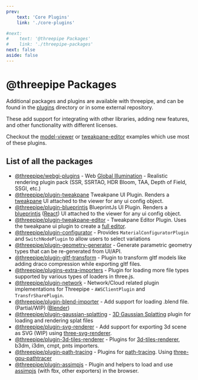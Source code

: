 ```yaml
---
prev:
    text: 'Core Plugins'
    link: './core-plugins'

#next:
#    text: '@threepipe Packages'
#    link: './threepipe-packages'
next: false
aside: false
---
```


# @threepipe Packages

Additional packages and plugins are available with threepipe, and can be found in the [plugins](https://github.com/repalash/threepipe/tree/master/plugins) directory or in some external repository.

These add support for integrating with other libraries, adding new features, and other functionality with different licenses.

Checkout the [model-viewer](https://threepipe.org/examples/#model-viewer) or [tweakpane-editor](https://threepipe.org/examples/#tweakpane-editor) examples which use most of these plugins.

## List of all the packages

- [@threepipe/webgi-plugins](https://webgi.dev) - Web [Global Illumination](https://en.wikipedia.org/wiki/Global_illumination) - Realistic rendering plugin pack (SSR, SSRTAO, HDR Bloom, TAA, Depth of Field, SSGI, etc.)
- [@threepipe/plugin-tweakpane](../package/plugin-tweakpane) Tweakpane UI Plugin. Renders a [tweakpane](https://tweakpane.github.io/docs/) UI attached to the viewer for any ui config object.
- [@threepipe/plugin-blueprintjs](../package/plugin-blueprintjs) BlueprintJs UI Plugin. Renders a [blueprintjs](https://blueprintjs.com/) ([React](https://react.dev/)) UI attached to the viewer for any ui config object.
- [@threepipe/plugin-tweakpane-editor](../package/plugin-tweakpane-editor) - Tweakpane Editor Plugin. Uses the tweakpane ui plugin to create a [full editor](https://threepipe.org/examples/tweakpane-editor). 
- [@threepipe/plugin-configurator](../package/plugin-configurator) - Provides `MaterialConfiguratorPlugin` and `SwitchNodePlugin` to allow users to select variations
- [@threepipe/plugin-geometry-generator](../package/plugin-geometry-generator) - Generate parametric geometry types that can be re-generated from UI/API.
- [@threepipe/plugin-gltf-transform](../package/plugin-gltf-transform) - Plugin to transform gltf models like adding draco compression while exporting gltf files.
- [@threepipe/plugins-extra-importers](../package/plugins-extra-importers) - Plugin for loading more file types supported by various types of loaders in three.js.
- [@threepipe/plugin-network](../package/plugin-network) - Network/Cloud related plugin implementations for Threepipe - `AWSClientPlugin` and `TransfrSharePlugin`.
- [@threepipe/plugin-blend-importer](../package/plugin-blend-importer) - Add support for loading .blend file. (Partial/WIP) ([Blender](https://www.blender.org/))
- [@threepipe/plugin-gaussian-splatting](../package/plugin-gaussian-splatting) - [3D Gaussian Splatting](https://repo-sam.inria.fr/fungraph/3d-gaussian-splatting/) plugin for loading and rendering splat files
- [@threepipe/plugin-svg-renderer](../package/plugin-svg-renderer) - Add support for exporting 3d scene as SVG (WIP) using [three-svg-renderer](https://www.npmjs.com/package/three-svg-renderer).
- [@threepipe/plugin-3d-tiles-renderer](https://threepipe.org/package/plugin-3d-tiles-renderer.html) - Plugins for [3d-tiles-renderer](https://github.com/NASA-AMMOS/3DTilesRendererJS), b3dm, i3dm, cmpt, pnts importers.
- [@threepipe/plugin-path-tracing](https://threepipe.org/package/plugin-path-tracing.html) - Plugins for [path-tracing](https://en.wikipedia.org/wiki/Path_tracing). Using [three-gpu-pathtracer](https://github.com/gkjohnson/three-gpu-pathtracer)
- [@threepipe/plugin-assimpjs](https://threepipe.org/package/plugin-assimpjs.html) - Plugin and helpers to load and use [assimpjs](https://github.com/kovacsv/assimpjs) (with fbx, other exporters) in the browser.
